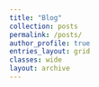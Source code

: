 ```yaml
---
title: "Blog"
collection: posts
permalink: /posts/
author_profile: true
entries_layout: grid
classes: wide
layout: archive
---
```


